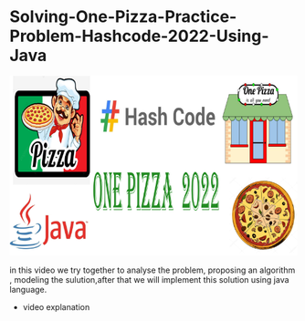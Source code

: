 # Solving-One-Pizza-Practice-Problem-Hashcode-2022-Using-Java
![](image_one_pizza_pb.png)

in this video we try together to analyse the problem, proposing an algorithm , modeling the sulution,after that we will implement this solution using java language.
- video explanation
